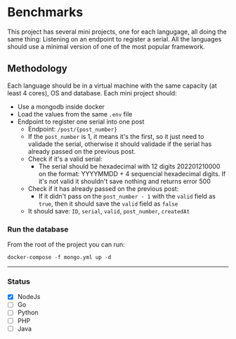 # Benchmarks
This project has several mini projects, one for each langugage, all doing the same thing: Listening on an endpoint to register a serial.
All the languages should use a minimal version of one of the most popular framework.

## Methodology
Each language should be in a virtual machine with the same capacity (at least 4 cores), OS and database.
Each mini project should:
- Use a mongodb inside docker
- Load the values from the same `.env` file
- Endpoint to register one serial into one post
  - Endpoint: `/post/{post_number}`
  - If the `post_number` is 1, it means it's the first, so it just need to validade the serial, otherwise it should validade if the serial has already passed on the previous post.
  - Check if it's a valid serial:
    - The serial should be hexadecimal with 12 digits 202201210000 on the format: YYYYMMDD + 4 sequencial hexadecimal digits. If it's not valid it shouldn't save nothing and returns error 500
  - Check if it has already passed on the previous post:
    - If it didn't pass on the `post_number - 1` with the `valid` field as `true`, then it should save the `valid` field as `false`
  - It should save: `ID`, `serial`, `valid`, `post_number`, `createdAt`
  

### Run the database
From the root of the project you can run:
```
docker-compose -f mongo.yml up -d
```

---
### Status
- [x] NodeJs
- [ ] Go
- [ ] Python
- [ ] PHP
- [ ] Java
